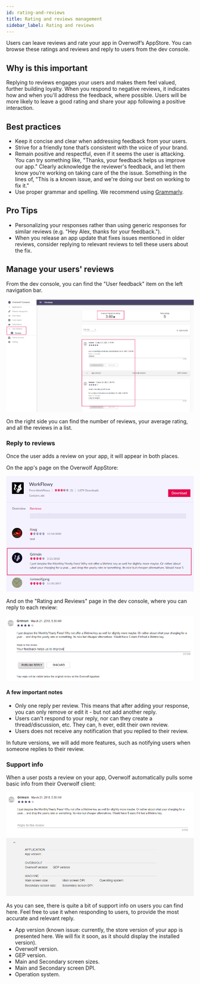 ```yaml
---
id: rating-and-reviews
title: Rating and reviews management
sidebar_label: Rating and reviews
---
```


Users can leave reviews and rate your app in Overwolf’s AppStore. You can browse these ratings and reviews and reply to users from the dev console.

## Why is this important 

Replying to reviews engages your users and makes them feel valued, further building loyalty. When you respond to negative reviews, it indicates how and when you'll address the feedback, where possible. Users will be more likely to leave a good rating and share your app following a positive interaction.

## Best practices

* Keep it concise and clear when addressing feedback from your users.
* Strive for a friendly tone that’s consistent with the voice of your brand.
* Remain positive and respectful, even if it seems the user is attacking. You can try something like, "Thanks, your feedback helps us improve our app." Clearly acknowledge the reviewer's feedback, and let them know you’re working on taking care of the the issue. Something in the lines of, "This is a known issue, and we're doing our best on working to fix it."
* Use proper grammar and spelling. We recommend using [Grammarly](https://app.grammarly.com/). 

## Pro Tips

* Personalizing your responses rather than using generic responses for similar reviews (e.g. "Hey Alex, thanks for your feedback.").
* When you release an app update that fixes issues mentioned in older reviews, consider replying to relevant reviews to tell these users about the fix.

## Manage your users' reviews

From the dev console, you can find the "User feedback" item on the left navigation bar.

![welcome-screen](../assets/dev-console/rating-and-reviews/main-screen.png)

On the right side you can find the number of reviews, your average rating, and all the reviews in a list.

### Reply to reviews

Once the user adds a review on your app, it will appear in both places.

On the app's page on the Overwolf AppStore:

![feedback-appstore](../assets/dev-console/rating-and-reviews/feedback-appstore.png)

And on the "Rating and Reviews" page in the dev console, where you can reply to each review:

![feedback](../assets/dev-console/rating-and-reviews/feedback.png)

#### A few important notes

* Only one reply per review. This means that after adding your response, you can only remove or edit it - but not add another reply.
* Users can't respond to your reply, nor can they create a thread/discussion, etc. They can, h
ever, edit their own review.
* Users does not receive any notification that you replied to their review. 

In future versions, we will add more features, such as notifying users when someone replies to their review.

### Support info

When a user posts a review on your app, Overwolf automatically pulls some basic info from their Overwolf client:

![feedback-info](../assets/dev-console/rating-and-reviews/feedback-info.png)

As you can see, there is quite a bit of support info on users you can find here. Feel free to use it when responding to users, to provide the most accurate and relevant reply.

* App version (known issue: currently, the store version of your app is presented here. We will fix it soon, as it should display the installed version).
* Overwolf version.
* GEP version.
* Main and Secondary screen sizes.
* Main and Secondary screen DPI.
* Operation system.
